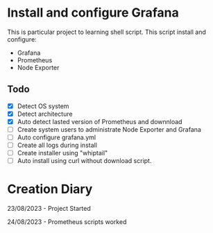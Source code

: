 # Install and configure Grafana

This is particular project to learning shell script. This script install and configure:

- Grafana
- Prometheus
- Node Exporter

## Todo

- [x] Detect OS system
- [x] Detect architecture
- [x] Auto detect lasted version of Prometheus and downnload
- [ ] Create system users to administrate Node Exporter and Grafana
- [ ] Auto configure grafana.yml
- [ ] Create all logs during install
- [ ] Create installer using "whiptail"
- [ ] Auto install using curl without download script.

#

# Creation Diary

23/08/2023 - Project Started

24/08/2023 - Prometheus scripts worked
